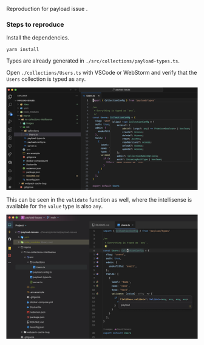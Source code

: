 Reproduction for payload issue []().

### Steps to reproduce

Install the dependencies.

```
yarn install
```

Types are already generated in `./src/collections/payload-types.ts`.

Open `./collections/Users.ts` with VSCode or WebStorm and verify that the `Users` collection is typed as `any`.

<img alt="hovering over CollectionConfig shows it is not using the generated types" src="./images/collection_config.png" width="700">

This can be seen in the `validate` function as well, where the intellisense is available for the `value` type is also `any`.

<img alt="the validate function has all its generic types set to any" src="./images/validate.png" width="700">